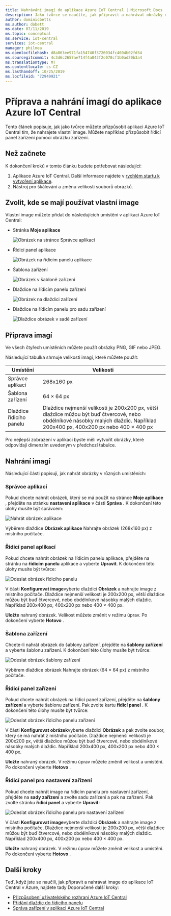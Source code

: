 ```yaml
---
title: Nahrávání imagí do aplikace Azure IoT Central | Microsoft Docs
description: Jako tvůrce se naučíte, jak připravit a nahrávat obrázky do aplikace Azure IoT Central.
author: dominicbetts
ms.author: dobett
ms.date: 07/11/2019
ms.topic: conceptual
ms.service: iot-central
services: iot-central
manager: philmea
ms.openlocfilehash: d8a863ee971fa154740f3726034fc4604b02fd34
ms.sourcegitcommit: 4c3d6c2657ae714f4a042f2c078cf1b0ad20b3a4
ms.translationtype: MT
ms.contentlocale: cs-CZ
ms.lasthandoff: 10/25/2019
ms.locfileid: "72949921"
---
```

# <a name="prepare-and-upload-images-to-your-azure-iot-central-application"></a>Příprava a nahrání imagí do aplikace Azure IoT Central

Tento článek popisuje, jak jako tvůrce můžete přizpůsobit aplikaci Azure IoT Central tím, že nahrajete vlastní image. Můžete například přizpůsobit řídicí panel zařízení pomocí obrázku zařízení.

## <a name="before-you-begin"></a>Než začnete

K dokončení kroků v tomto článku budete potřebovat následující:

1. Aplikace Azure IoT Central. Další informace najdete v [rychlém startu k vytvoření aplikace](quick-deploy-iot-central.md).
1. Nástroj pro škálování a změnu velikosti souborů obrázků.

## <a name="choose-where-to-use-custom-images"></a>Zvolit, kde se mají používat vlastní image

Vlastní image můžete přidat do následujících umístění v aplikaci Azure IoT Central:

* Stránka **Moje aplikace**

    ![Obrázek na stránce Správce aplikací](media/howto-prepare-images/applicationmanager.png)

* Řídicí panel aplikace

    ![Obrázek na řídicím panelu aplikace](media/howto-prepare-images/homepage.png)

* Šablona zařízení

    ![Obrázek v šabloně zařízení](media/howto-prepare-images/devicetemplate.png)

* Dlaždice na řídicím panelu zařízení

    ![Obrázek na dlaždici zařízení](media/howto-prepare-images/devicetile.png)

* Dlaždice na řídicím panelu pro sadu zařízení

    ![Dlaždice obrázek v sadě zařízení](media/howto-prepare-images/devicesettile.png)

## <a name="prepare-the-images"></a>Příprava imagí

Ve všech čtyřech umístěních můžete použít obrázky PNG, GIF nebo JPEG.

Následující tabulka shrnuje velikosti imagí, které můžete použít:

| Umístění | Velikosti |
| -------- | ------ |
| Správce aplikací | 268x160 px |
| Šablona zařízení | 64 × 64 px |
| Dlaždice řídicího panelu | Dlaždice nejmenší velikosti je 200x200 px, větší dlaždice můžou být buď čtvercové, nebo obdélníkové násobky malých dlaždic. Například 200x400 px, 400x200 px nebo 400 × 400 px |

Pro nejlepší zobrazení v aplikaci byste měli vytvořit obrázky, které odpovídají dimenzím uvedeným v předchozí tabulce.

## <a name="upload-the-images"></a>Nahrání imagí

Následující části popisují, jak nahrát obrázky v různých umístěních:

### <a name="application-manager"></a>Správce aplikací

Pokud chcete nahrát obrázek, který se má použít na stránce **Moje aplikace** , přejděte na stránku **nastavení aplikace** v části **Správa** . K dokončení této úlohy musíte být správcem:

![Nahrát obrázek aplikace](media/howto-prepare-images/uploadapplicationmanager.png)

Výběrem dlaždice **Obrázek aplikace** Nahrajte obrázek (268x160 px) z místního počítače.

### <a name="application-dashboard"></a>Řídicí panel aplikací

Pokud chcete nahrát obrázek na řídicím panelu aplikace, přejděte na stránku na **řídicím panelu** aplikace a vyberte **Upravit**. K dokončení této úlohy musíte být tvůrce:

![Odeslat obrázek řídicího panelu](media/howto-prepare-images/uploadhomepage.png)

V části **Konfigurovat image**vyberte dlaždici **Obrázek** a nahrajte image z místního počítače. Dlaždice nejmenší velikosti je 200x200 px, větší dlaždice můžou být buď čtvercové, nebo obdélníkové násobky malých dlaždic. Například 200x400 px, 400x200 px nebo 400 × 400 px.

**Uložte** nahraný obrázek. Velikost můžete změnit v režimu úprav. Po dokončení vyberte **Hotovo** .

### <a name="device-template"></a>Šablona zařízení

Chcete-li nahrát obrázek do šablony zařízení, přejděte na **šablony zařízení** a vyberte šablonu zařízení. K dokončení této úlohy musíte být tvůrce:

![Odeslat obrázek šablony zařízení](media/howto-prepare-images/uploaddevicetemplate.png)

Výběrem dlaždice obrázek Nahrajte obrázek (64 × 64 px) z místního počítače.

### <a name="device-dashboard"></a>Řídicí panel zařízení

Pokud chcete nahrát obrázek na řídicí panel zařízení, přejděte na **šablony zařízení** a vyberte šablonu zařízení. Pak zvolte kartu **řídicí panel** . K dokončení této úlohy musíte být tvůrce:

![Odeslat obrázek řídicího panelu zařízení](media/howto-prepare-images/uploaddevicedashboard.png)

V části **Konfigurovat obrázek**vyberte dlaždici **Obrázek** a pak zvolte soubor, který se má nahrát z místního počítače. Dlaždice nejmenší velikosti je 200x200 px, větší dlaždice můžou být buď čtvercové, nebo obdélníkové násobky malých dlaždic. Například 200x400 px, 400x200 px nebo 400 × 400 px.

**Uložte** nahraný obrázek. V režimu úprav můžete změnit velikost a umístění. Po dokončení vyberte **Hotovo** .

### <a name="device-set-dashboard"></a>Řídicí panel pro nastavení zařízení

Pokud chcete nahrát image na řídicím panelu pro nastavení zařízení, přejděte na **sady zařízení** a zvolte sadu zařízení a pak na zařízení. Pak zvolte stránku **řídicí panel** a vyberte **Upravit**:

![Odeslat obrázek řídicího panelu pro nastavení zařízení](media/howto-prepare-images/uploaddevicesetdashboard.png)

V části **Konfigurovat image**vyberte dlaždici **Obrázek** a nahrajte image z místního počítače. Dlaždice nejmenší velikosti je 200x200 px, větší dlaždice můžou být buď čtvercové, nebo obdélníkové násobky malých dlaždic. Například 200x400 px, 400x200 px nebo 400 × 400 px.

**Uložte** nahraný obrázek. V režimu úprav můžete změnit velikost a umístění. Po dokončení vyberte **Hotovo** .

## <a name="next-steps"></a>Další kroky

Teď, když jste se naučili, jak připravit a nahrávat image do aplikace IoT Central v Azure, najdete tady Doporučené další kroky:

* [Přizpůsobení uživatelského rozhraní Azure IoT Central](./howto-customize-ui.md)
* [Přidání dlaždic do řídicího panelu](./howto-add-tiles-to-your-dashboard.md)
* [Správa zařízení v aplikaci Azure IoT Central](howto-manage-devices.md)
